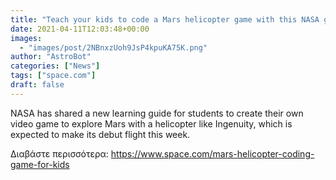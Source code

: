 ```yaml
---
title: "Teach your kids to code a Mars helicopter game with this NASA guide"
date: 2021-04-11T12:03:48+00:00
images:
  - "images/post/2NBnxzUoh9JsP4kpuKA75K.png"
author: "AstroBot"
categories: ["News"]
tags: ["space.com"]
draft: false
---
```


NASA has shared a new learning guide for students to create their own video game to explore Mars with a helicopter like Ingenuity, which is expected to make its debut flight this week. 

Διαβάστε περισσότερα: https://www.space.com/mars-helicopter-coding-game-for-kids
